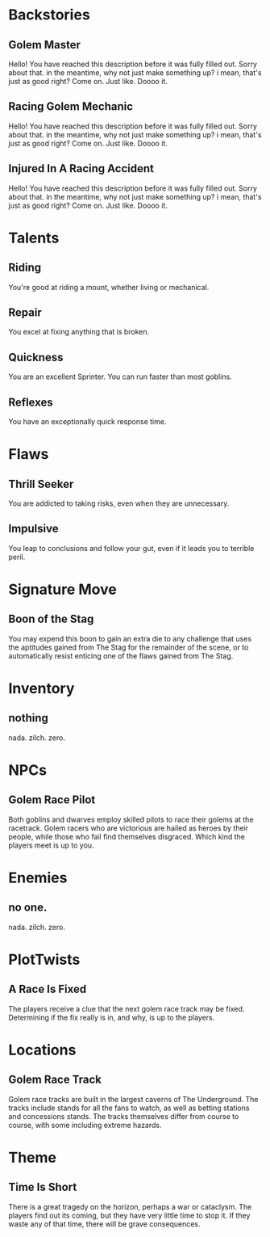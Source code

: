 # Backstories
## Golem Master
Hello! You have reached this description before it was fully filled out. Sorry about that. in the meantime, why not just make something up? i mean, that's just as good right? Come on. Just like. Doooo it.

## Racing Golem Mechanic
Hello! You have reached this description before it was fully filled out. Sorry about that. in the meantime, why not just make something up? i mean, that's just as good right? Come on. Just like. Doooo it.

## Injured In A Racing Accident
Hello! You have reached this description before it was fully filled out. Sorry about that. in the meantime, why not just make something up? i mean, that's just as good right? Come on. Just like. Doooo it.

# Talents
## Riding
You're good at riding a mount, whether living or mechanical.

## Repair
You excel at fixing anything that is broken.

## Quickness
You are an excellent Sprinter. You can run faster than most goblins.

## Reflexes
You have an exceptionally quick response time.

# Flaws
## Thrill Seeker
You are addicted to taking risks, even when they are unnecessary. 

## Impulsive
You leap to conclusions and follow your gut, even if it leads you to terrible peril.

# Signature Move
## Boon of the Stag
You may expend this boon to gain an extra die to any challenge that uses the aptitudes gained from The Stag for the remainder of the scene, or to automatically resist enticing one of the flaws gained from The Stag.

# Inventory
## nothing
nada. zilch. zero.

# NPCs
## Golem Race Pilot
Both goblins and dwarves employ skilled pilots to race their golems at the racetrack. Golem racers who are victorious are hailed as heroes by their people, while those who fail find themselves disgraced. Which kind the players meet is up to you.

# Enemies
## no one.
nada. zilch. zero.

# PlotTwists
## A Race Is Fixed
The players receive a clue that the next golem race track may be fixed.  Determining if the fix really is in, and why, is up to the players.

# Locations
## Golem Race Track
Golem race tracks are built in the largest caverns of The Underground.  The tracks include stands for all the fans to watch, as well as betting stations and concessions stands.  The tracks themselves differ from course to course, with some including extreme hazards.

# Theme
## Time Is Short
There is a great tragedy on the horizon, perhaps a war or cataclysm.  The players find out its coming, but they have very little time to stop it.  If they waste any of that time, there will be grave consequences.

